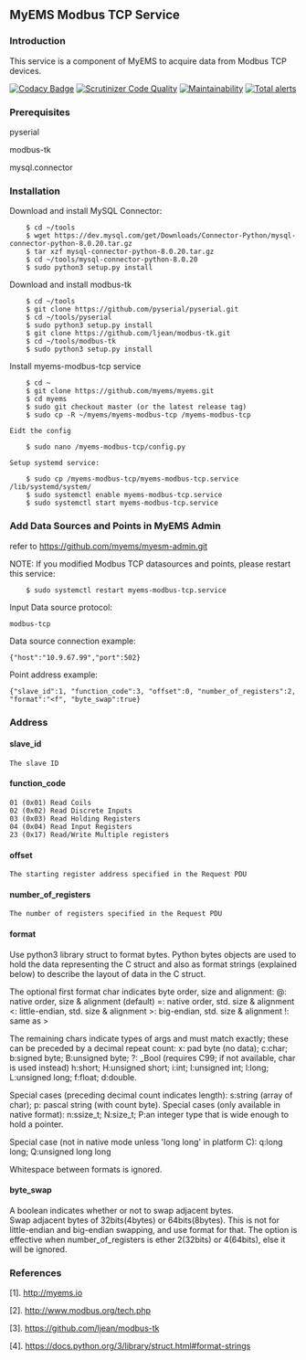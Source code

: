 ## MyEMS Modbus TCP Service

### Introduction
This service is a component of MyEMS to acquire data from Modbus TCP devices.

[![Codacy Badge](https://api.codacy.com/project/badge/Grade/6b4a22007133463d99493e1798266829)](https://app.codacy.com/gh/myems/myems-modbus-tcp?utm_source=github.com&utm_medium=referral&utm_content=myems/myems-modbus-tcp&utm_campaign=Badge_Grade_Settings)
[![Scrutinizer Code Quality](https://scrutinizer-ci.com/g/myems/myems-modbus-tcp/badges/quality-score.png?b=master)](https://scrutinizer-ci.com/g/myems/myems-modbus-tcp/?branch=master)
[![Maintainability](https://api.codeclimate.com/v1/badges/704c0410c700d520e15f/maintainability)](https://codeclimate.com/github/myems/myems-modbus-tcp/maintainability)
[![Total alerts](https://img.shields.io/lgtm/alerts/g/myems/myems-modbus-tcp.svg?logo=lgtm&logoWidth=18)](https://lgtm.com/projects/g/myems/myems-modbus-tcp/alerts/)


### Prerequisites
pyserial

modbus-tk

mysql.connector

### Installation

Download and install MySQL Connector:
```
    $ cd ~/tools
    $ wget https://dev.mysql.com/get/Downloads/Connector-Python/mysql-connector-python-8.0.20.tar.gz
    $ tar xzf mysql-connector-python-8.0.20.tar.gz
    $ cd ~/tools/mysql-connector-python-8.0.20
    $ sudo python3 setup.py install
```

Download and install modbus-tk
```
    $ cd ~/tools
    $ git clone https://github.com/pyserial/pyserial.git
    $ cd ~/tools/pyserial
    $ sudo python3 setup.py install
    $ git clone https://github.com/ljean/modbus-tk.git
    $ cd ~/tools/modbus-tk
    $ sudo python3 setup.py install

```

Install myems-modbus-tcp service
```
    $ cd ~
    $ git clone https://github.com/myems/myems.git
    $ cd myems
    $ sudo git checkout master (or the latest release tag)
    $ sudo cp -R ~/myems/myems-modbus-tcp /myems-modbus-tcp
```
    Eidt the config
```
    $ sudo nano /myems-modbus-tcp/config.py
```
    Setup systemd service:
```
    $ sudo cp /myems-modbus-tcp/myems-modbus-tcp.service /lib/systemd/system/
    $ sudo systemctl enable myems-modbus-tcp.service
    $ sudo systemctl start myems-modbus-tcp.service
```



### Add Data Sources and Points in MyEMS Admin 
refer to https://github.com/myems/myesm-admin.git

NOTE: If you modified Modbus TCP datasources and points, please restart this service:
```
    $ sudo systemctl restart myems-modbus-tcp.service
```

Input Data source protocol: 
```
modbus-tcp
```
Data source connection example:
```
{"host":"10.9.67.99","port":502}
```

Point address example:
```
{"slave_id":1, "function_code":3, "offset":0, "number_of_registers":2, "format":"<f", "byte_swap":true}
```

### Address 

#### slave_id
    The slave ID

#### function_code
    01 (0x01) Read Coils
    02 (0x02) Read Discrete Inputs
    03 (0x03) Read Holding Registers
    04 (0x04) Read Input Registers
    23 (0x17) Read/Write Multiple registers

#### offset
    The starting register address specified in the Request PDU

#### number_of_registers
    The number of registers specified in the Request PDU

#### format
Use python3 library struct to format bytes.
Python bytes objects are used to hold the data representing the C struct
and also as format strings (explained below) to describe the layout of data in the C struct.

The optional first format char indicates byte order, size and alignment:
    @: native order, size & alignment (default)
    =: native order, std. size & alignment
    <: little-endian, std. size & alignment
    >: big-endian, std. size & alignment
    !: same as >

The remaining chars indicate types of args and must match exactly;
these can be preceded by a decimal repeat count:
    x: pad byte (no data); c:char; b:signed byte; B:unsigned byte;
    ?: _Bool (requires C99; if not available, char is used instead)
    h:short; H:unsigned short; i:int; I:unsigned int;
    l:long; L:unsigned long; f:float; d:double.

Special cases (preceding decimal count indicates length):
    s:string (array of char); p: pascal string (with count byte).
Special cases (only available in native format):
    n:ssize_t; N:size_t;
    P:an integer type that is wide enough to hold a pointer.

Special case (not in native mode unless 'long long' in platform C):
    q:long long; Q:unsigned long long

Whitespace between formats is ignored.

#### byte_swap
A boolean indicates whether or not to swap adjacent bytes.  
Swap adjacent bytes of 32bits(4bytes) or 64bits(8bytes).
This is not for little-endian and big-endian swapping, and use format for that.
The option is effective when number_of_registers is ether 2(32bits) or 4(64bits), 
else it will be ignored.


### References
  [1]. http://myems.io
  
  [2]. http://www.modbus.org/tech.php
  
  [3]. https://github.com/ljean/modbus-tk

  [4]. https://docs.python.org/3/library/struct.html#format-strings